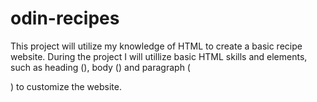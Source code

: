 # odin-recipes

This project will utilize my knowledge of HTML to create a basic recipe website. During the project I will utillize basic HTML skills and elements, such as heading (<head>), body (<body>) and paragraph (<p>) to customize the website. 